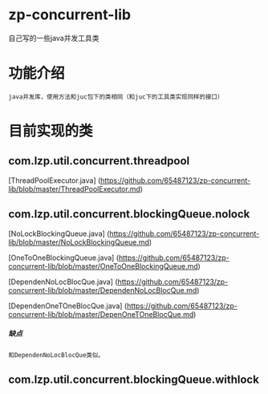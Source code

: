 # zp-concurrent-lib
 自己写的一些java并发工具类

#  功能介绍
    java并发库，使用方法和juc包下的类相同（和juc下的工具类实现同样的接口）
#  目前实现的类
## com.lzp.util.concurrent.threadpool
[ThreadPoolExecutor.java] (https://github.com/65487123/zp-concurrent-lib/blob/master/ThreadPoolExecutor.md)

## com.lzp.util.concurrent.blockingQueue.nolock
[NoLockBlockingQueue.java] (https://github.com/65487123/zp-concurrent-lib/blob/master/NoLockBlockingQueue.md)

[OneToOneBlockingQueue.java] (https://github.com/65487123/zp-concurrent-lib/blob/master/OneToOneBlockingQueue.md)

[DependenNoLocBlocQue.java] (https://github.com/65487123/zp-concurrent-lib/blob/master/DependenNoLocBlocQue.md)
 
[DependenOneTOneBlocQue.java] (https://github.com/65487123/zp-concurrent-lib/blob/master/DepenOneTOneBlocQue.md)
   
##### 缺点
    和DependenNoLocBlocQue类似。
## com.lzp.util.concurrent.blockingQueue.withlock

    
